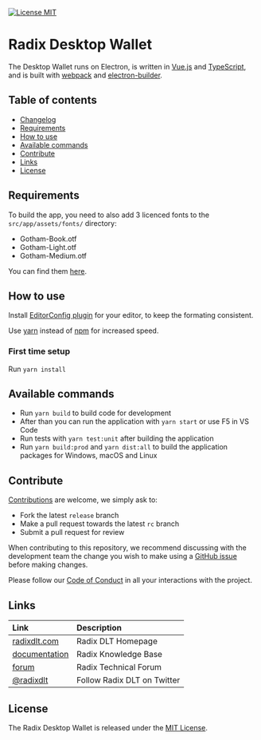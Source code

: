 [![License MIT](https://img.shields.io/badge/license-MIT-blue.svg)](LICENSE)

# Radix Desktop Wallet

The Desktop Wallet runs on Electron, is written in [Vue.js](https://vuejs.org/) and [TypeScript](https://www.typescriptlang.org/), and is built with [webpack](https://webpack.js.org/) and [electron-builder](https://www.electron.build/).

## Table of contents

- [Changelog](CHANGELOG.md)
- [Requirements](#requirements)
- [How to use](#how-to-use)
- [Available commands](#available-commands)
- [Contribute](#contribute)
- [Links](#links)
- [License](#license)

## Requirements

To build the app, you need to also add 3 licenced fonts to the `src/app/assets/fonts/` directory:

* Gotham-Book.otf
* Gotham-Light.otf
* Gotham-Medium.otf

You can find them [here](https://www.cufonfonts.com/font/gotham).

## How to use

Install [EditorConfig plugin](http://editorconfig.org/) for your editor, to keep the formating consistent.

Use [yarn](https://yarnpkg.com/en/) instead of [npm](https://www.npmjs.com/) for increased speed.

### First time setup 

Run `yarn install`

## Available commands

* Run `yarn build` to build code for development
* After than you can run the application with `yarn start` or use F5 in VS Code
* Run tests with `yarn test:unit` after building the application
* Run `yarn build:prod` and `yarn dist:all` to build the application packages for Windows, macOS and Linux

## Contribute

[Contributions](CONTRIBUTING.md) are welcome, we simply ask to:

* Fork the latest `release` branch
* Make a pull request towards the latest `rc` branch
* Submit a pull request for review

When contributing to this repository, we recommend discussing with the development team the change you wish to make using a [GitHub issue](https://github.com/radixdlt/desktop-wallet/issues) before making changes.

Please follow our [Code of Conduct](CODE_OF_CONDUCT.md) in all your interactions with the project.

## Links

| Link | Description |
| :----- | :------ |
[radixdlt.com](https://radixdlt.com/) | Radix DLT Homepage
[documentation](https://docs.radixdlt.com/) | Radix Knowledge Base
[forum](https://forum.radixdlt.com/) | Radix Technical Forum
[@radixdlt](https://twitter.com/radixdlt) | Follow Radix DLT on Twitter

## License

The Radix Desktop Wallet is released under the [MIT License](LICENSE).

